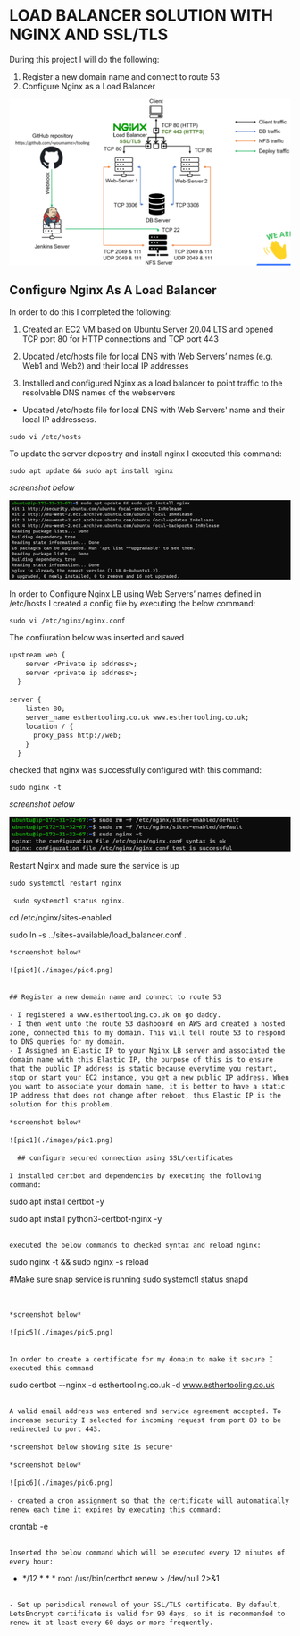 # __LOAD BALANCER SOLUTION WITH NGINX AND SSL/TLS__

During this project I will do the following:

1. Register a new domain name and connect to route 53
1. Configure Nginx as a Load Balancer

![pic8](./images/pic8.png)



## Configure Nginx As A Load Balancer

In order to do this I completed the following:

1. Created an EC2 VM based on Ubuntu Server 20.04 LTS and opened TCP port 80 for HTTP connections and TCP port 443

1. Updated /etc/hosts file for local DNS with Web Servers’ names (e.g. Web1 and Web2) and their local IP addresses

1. Installed and configured Nginx as a load balancer to point traffic to the resolvable DNS names of the webservers

- Updated /etc/hosts file for local DNS with Web Servers' name and their local IP addressess.

```
sudo vi /etc/hosts
```

To update the server depositry and install nginx I executed this command:

```
sudo apt update && sudo apt install nginx
```

*screenshot below*

![pic2](./images/pic2.png)


In order to Configure Nginx LB using Web Servers’ names defined in  /etc/hosts I created a config file by executing the below command:

```
sudo vi /etc/nginx/nginx.conf 
```

The confiuration below was inserted and saved 

```
upstream web {
    server <Private ip address>;
    server <private ip address>;
  }

server {
    listen 80;
    server_name esthertooling.co.uk www.esthertooling.co.uk;
    location / {
      proxy_pass http://web;
    }
  }

  ```



checked that nginx was successfully configured with this command: 

```
sudo nginx -t
```
*screenshot below*

![pic3](./images/pic3.png)

Restart Nginx and made sure the service is up 

```
sudo systemctl restart nginx

 sudo systemctl status nginx.
```
cd /etc/nginx/sites-enabled 

sudo ln -s ../sites-available/load_balancer.conf . 
```
*screenshot below*

![pic4](./images/pic4.png)
                                                            

## Register a new domain name and connect to route 53

- I registered a www.esthertooling.co.uk on go daddy. 
- I then went unto the route 53 dashboard on AWS and created a hosted zone, connected this to my domain. This will tell route 53 to respond to DNS queries for my domain.  
- I Assigned an Elastic IP to your Nginx LB server and associated the domain name with this Elastic IP, the purpose of this is to ensure that the public IP address is static because everytime you restart, stop or start your EC2 instance, you get a new public IP address. When you want to associate your domain name, it is better to have a static IP address that does not change after reboot, thus Elastic IP is the solution for this problem.

*screenshot below*

![pic1](./images/pic1.png)

  ## configure secured connection using SSL/certificates                                                      

I installed certbot and dependencies by executing the following command: 

```
sudo apt install certbot -y

sudo apt install python3-certbot-nginx -y

```

executed the below commands to checked syntax and reload nginx:

```
sudo nginx -t && sudo nginx -s reload

#Make sure snap service is running 
sudo systemctl status snapd
```


*screenshot below*

![pic5](./images/pic5.png)


In order to create a certificate for my domain to make it secure I executed this command 

```
sudo certbot --nginx -d esthertooling.co.uk -d www.esthertooling.co.uk
```

A valid email address was entered and service agreement accepted. To increase security I selected for incoming request from port 80 to be redirected to port 443.

*screenshot below showing site is secure*

*screenshot below*

![pic6](./images/pic6.png)

- created a cron assignment so that the certificate will automatically renew each time it expires by executing this command:

```
crontab -e
```

Inserted the below command which will be executed every 12 minutes of every hour:

```
* */12 * * *   root /usr/bin/certbot renew > /dev/null 2>&1
```

- Set up periodical renewal of your SSL/TLS certificate. By default, LetsEncrypt certificate is valid for 90 days, so it is recommended to renew it at least every 60 days or more frequently.





